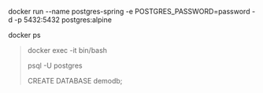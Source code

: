 docker run --name postgres-spring -e POSTGRES_PASSWORD=password -d -p 5432:5432 postgres:alpine

docker ps

>docker exec -it <CONTAINER ID> bin/bash
>
>psql -U postgres
>
>CREATE DATABASE demodb;
